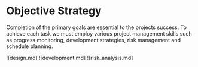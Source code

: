 Objective Strategy
==================

Completion of the primary goals are essential to the projects success. To achieve each task we must employ various project management skills such as progress monitoring, development strategies, risk management and schedule planning.

![design.md]
![development.md]
![risk_analysis.md]
